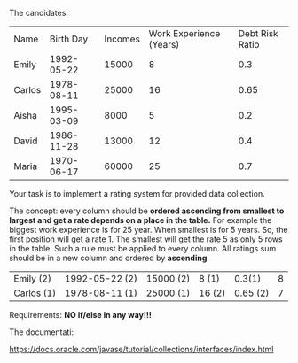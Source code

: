 <!DOCTYPE html>
<html class="mozilla"><head>

</head>
  <p>The candidates: </p>

<div class="table-wrap">
<table class="confluenceTable"><tbody>
<tr>
<td class="confluenceTd">Name</td>
<td class="confluenceTd">Birth Day</td>
<td class="confluenceTd">Incomes</td>
<td class="confluenceTd">Work Experience (Years)</td>
<td class="confluenceTd">Debt Risk Ratio</td>
</tr>
<tr>
<td class="confluenceTd">Emily</td>
<td class="confluenceTd">1992-05-22</td>
<td class="confluenceTd">15000</td>
<td class="confluenceTd">8</td>
<td class="confluenceTd">0.3</td>
</tr>
<tr>
<td class="confluenceTd">Carlos</td>
<td class="confluenceTd">1978-08-11</td>
<td class="confluenceTd">25000</td>
<td class="confluenceTd">16</td>
<td class="confluenceTd">0.65</td>
</tr>
<tr>
<td class="confluenceTd">Aisha</td>
<td class="confluenceTd">1995-03-09</td>
<td class="confluenceTd">8000</td>
<td class="confluenceTd">5</td>
<td class="confluenceTd">0.2</td>
</tr>
<tr>
<td class="confluenceTd">David</td>
<td class="confluenceTd">1986-11-28</td>
<td class="confluenceTd">13000</td>
<td class="confluenceTd">12</td>
<td class="confluenceTd">0.4</td>
</tr>
<tr>
<td class="confluenceTd">Maria</td>
<td class="confluenceTd">1970-06-17</td>
<td class="confluenceTd">60000</td>
<td class="confluenceTd">25</td>
<td class="confluenceTd">0.7</td>
</tr>
</tbody></table>
</div>


<p>Your task is to implement a rating system for provided data collection.</p>

<p>The concept: every column should be <b>ordered ascending from smallest to largest and get a rate depends on a place in the table.</b>
 For example the biggest work experience  is for 25 year.  When smallest
 is for 5 years. So, the  first position will get a rate 1. The smallest
 will get the rate 5 as only 5 rows in the table.  Such a rule must be 
applied to every column. All ratings sum should be in a new  column and 
ordered by <b>ascending</b>.</p>

<div class="table-wrap">
<table class="confluenceTable"><tbody>
<tr>
<td class="confluenceTd">Emily (2)</td>
<td class="confluenceTd">1992-05-22 (2)</td>
<td class="confluenceTd">15000 (2)</td>
<td class="confluenceTd">8 (1)</td>
<td class="confluenceTd">0.3(1)</td>
<td class="confluenceTd">8</td>
</tr>
<tr>
<td class="confluenceTd">Carlos (1)</td>
<td class="confluenceTd">1978-08-11 (1)</td>
<td class="confluenceTd">25000  (1)</td>
<td class="confluenceTd">16 (2)</td>
<td class="confluenceTd">0.65 (2)</td>
<td class="confluenceTd">7</td>
</tr>
</tbody></table>
</div>


<p>Requirements: <b>NO if/else in any way!!!</b></p>

<p>The documentati:</p>

<p><a href="https://docs.oracle.com/javase/tutorial/collections/interfaces/index.html" title="smart-link" class="external-link" rel="nofollow noreferrer">https://docs.oracle.com/javase/tutorial/collections/interfaces/index.html</a> </p>

</body></html>
